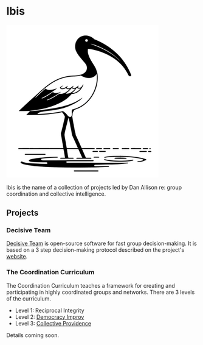 # Ibis

<img src="images/ibis.png" width="400px">

Ibis is the name of a collection of projects led by Dan Allison re: group coordination and collective intelligence.

## Projects

### Decisive Team

[Decisive Team](https://decisive.team) is open-source software for fast group decision-making. It is based on a 3 step decision-making protocol described on the project's [website](https://decisive.team).

### The Coordination Curriculum

The Coordination Curriculum teaches a framework for creating and participating in highly coordinated groups and networks. There are 3 levels of the curriculum.

* Level 1: Reciprocal Integrity
* Level 2: [Democracy Improv](https://democracyimprov.org)
* Level 3: [Collective Providence](https://collectiveprovidence.org)

Details coming soon.